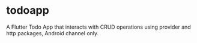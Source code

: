 # todoapp

A Flutter Todo App that interacts with CRUD operations using provider and http packages, Android channel only.

